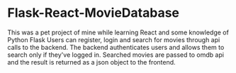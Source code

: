 # Flask-React-MovieDatabase
 This was a pet project of mine while learning React and some knowledge of Python Flask
 Users can register, login and search for movies through api calls to the backend.
 The backend authenticates users and allows them to search only if they've logged in.
 Searched movies are passed to omdb api and the result is returned as a json object to the frontend.
